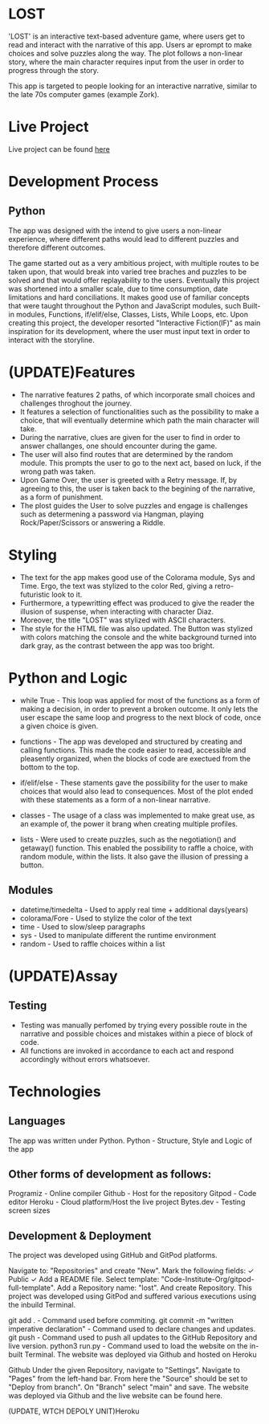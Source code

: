 # LOST
'LOST' is an interactive text-based adventure game, where users get to read and interact with the narrative of this app.
Users ar eprompt to make choices and solve puzzles along the way. The plot follows a non-linear story, where the main character requires input from the user in order to progress through the story.

This app is targeted to people looking for an interactive narrative, similar to the late 70s computer games (example Zork).

# Live Project
Live project can be found [here](https://lost-rpg.herokuapp.com/)

# Development Process
## Python
The app was designed with the intend to give users a non-linear experience, where different paths would lead to different puzzles and therefore different outcomes.

The game started out as a very ambitious project, with multiple routes to be taken upon, that would break into varied tree braches and puzzles to be solved and that would offer replayability to the users.
Eventually this project was shortened into a smaller scale, due to time consumption, date limitations and hard conciliations.
It makes good use of familiar concepts that were taught throughout the Python and JavaScript modules, such Built-in modules, Functions, if/elif/else, Classes, Lists, While Loops, etc.
Upon creating this project, the developer resorted "Interactive Fiction(IF)" as main inspiration for its development, where the user must input text in order to interact with the storyline.

# (UPDATE)Features
- The narrative features 2 paths, of which incorporate small choices and challenges throghout the journey.
- It features a selection of functionalities such as the possibility to make a choice, that will eventually determine which path the main character will take.
- During the narrative, clues are given for the user to find in order to answer challanges, one should encounter during the game.
- The user will also find routes that are determined by the random module. This prompts the user to go to the next act, based on luck, if the wrong path was taken.
- Upon Game Over, the user is greeted with a Retry message. If, by agreeing to this, the user is taken back to the begining of the narrative, as a form of punishment.
- The plost guides the User to solve puzzles and engage is challenges such as determening a password via Hangman, playing Rock/Paper/Scissors or answering a Riddle.


# Styling
- The text for the app makes good use of the Colorama module, Sys and Time. Ergo, the text was stylized to the color Red, giving a retro-futuristic look to it.
- Furthermore, a typewritting effect was produced to give the reader the illusion of suspense, when interacting with character Diaz.
- Moreover, the title "LOST" was stylized with ASCII characters.
- The style for the HTML file was also updated. The Button was stylized with colors matching the console and the white background turned into dark gray, as the contrast between the app was too bright.

# Python and Logic
- while True - This loop was applied for most of the functions as a form of making a decision, in order to prevent a broken outcome. It only lets the user escape the same loop and progress to the next block of code, once a given choice is given.

- functions - The app was developed and structured by creating and calling functions. This made the code easier to read, accessible and pleasently organized, when the blocks of code are exectued from the bottom to the top.

- if/elif/else - These staments gave the possibility for the user to make choices that would also lead to consequences. Most of the plot ended with these statements as a form of a non-linear narrative.

- classes - The usage of a class was implemented to make great use, as an example of, the power it brang when creating multiple profiles.

- lists - Were used to create puzzles, such as the negotiation() and getaway() function. This enabled the possibility to raffle a choice, with random module, within the lists. It also gave the illusion of pressing a button.

## Modules
- datetime/timedelta - Used to apply real time + additional days(years)
- colorama/Fore - Used to stylize the color of the text
- time - Used to slow/sleep paragraphs
- sys - Used to manipulate different the runtime environment
- random - Used to raffle choices within a list

# (UPDATE)Assay
## Testing
- Testing was manually perfomed by trying every possible route in the narrative and possible choices and mistakes within a piece of block of code.
- All functions are invoked in accordance to each act and respond accordingly without errors whatsoever.

# Technologies
## Languages
The app was written under Python.
Python - Structure, Style and Logic of the app

## Other forms of development as follows:
Programiz - Online compiler
Github - Host for the repository
Gitpod - Code editor
Heroku - Cloud platform/Host the live project
Bytes.dev - Testing screen sizes

## Development & Deployment
The project was developed using GitHub and GitPod platforms.

Navigate to: "Repositories" and create "New".
Mark the following fields: ✓ Public ✓ Add a README file.
Select template: "Code-Institute-Org/gitpod-full-template".
Add a Repository name: "lost".
And create Repository.
This project was developed using GitPod and suffered various executions using the inbuild Terminal.

git add . - Command used before commiting.
git commit -m "written imperative declaration" - Command used to declare changes and updates.
git push - Command used to push all updates to the GitHub Repository and live version.
python3 run.py - Command used to load the website on the in-built Terminal.
The website was deployed via Github and hosted on Heroku

Github
Under the given Repository, navigate to "Settings".
Navigate to "Pages" from the left-hand bar.
From here the "Source" should be set to "Deploy from branch".
On "Branch" select "main" and save.
The website was deployed via Github and the live website can be found here.

(UPDATE, WTCH DEPOLY UNIT)Heroku
